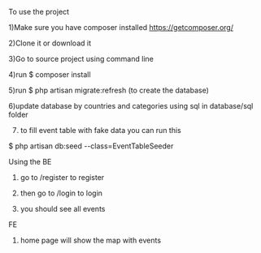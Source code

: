 To use the project

1)Make sure you have composer installed https://getcomposer.org/

2)Clone it or download it

3)Go to source project using command line

4)run $ composer install

5)run $ php artisan migrate:refresh (to create the database)

6)update database by countries and categories using sql in database/sql folder

7) to fill event table with fake data you can run this

$ php artisan db:seed --class=EventTableSeeder

Using the BE

1) go to /register to register

2) then go to /login to login

3) you should see all events 

FE

1) home page will show the map with events